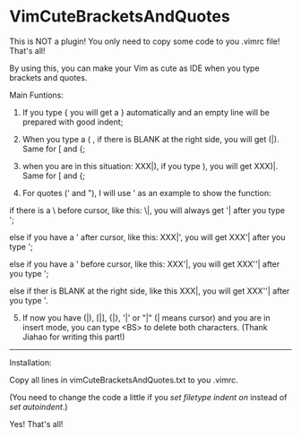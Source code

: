 # VimCuteBracketsAndQuotes

This is NOT a plugin! You only need to copy some code to you .vimrc file! That's all!

By using this, you can make your Vim as cute as IDE when you type brackets and quotes.

Main Funtions:

1. If you type {<cr> you will get a } automatically and an empty line will be prepared with good indent;

2. When you type a ( , if there is BLANK at the right side, you will get (|). Same for [ and {;

3. when you are in this situation: XXX|), if you type ), you will get XXX)|. Same for [ and {;

4. For quotes (' and "), I will use ' as an example to show the function:

  if there is a \ before cursor, like this: \\|, you will always get \'| after you type ';

  else if you have a ' after cursor, like this: XXX|', you will get XXX'| after you type ';

  else if you have a ' before cursor, like this: XXX'|, you will get XXX''| after you type ';

  else if ther is BLANK at the right side, like this XXX|, you will get XXX''| after you type '.

5. If now you have (|), [|], {|}, '|' or "|" (| means cursor) and you are in insert mode, you can type \<BS\> to delete both characters. (Thank Jiahao for writing this part!)

***

Installation:

Copy all lines in vimCuteBracketsAndQuotes.txt to you .vimrc. 

(You need to change the code a little if you *set filetype indent on* instead of *set autoindent*.)

Yes! That's all!
